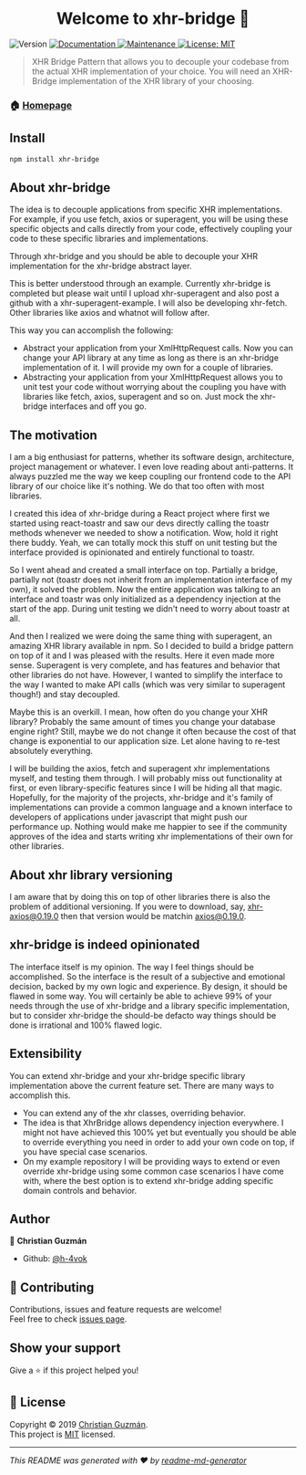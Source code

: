 <h1 align="center">Welcome to xhr-bridge 👋</h1>
<p>
  <img alt="Version" src="https://img.shields.io/badge/version-1.0.0-blue.svg?cacheSeconds=2592000" />
  <a href="https://github.com/h-4vok/xhr-bridge#readme">
    <img alt="Documentation" src="https://img.shields.io/badge/documentation-yes-brightgreen.svg" target="_blank" />
  </a>
  <a href="https://github.com/h-4vok/xhr-bridge/graphs/commit-activity">
    <img alt="Maintenance" src="https://img.shields.io/badge/Maintained%3F-yes-green.svg" target="_blank" />
  </a>
  <a href="https://github.com/h-4vok/xhr-bridge/blob/master/LICENSE">
    <img alt="License: MIT" src="https://img.shields.io/badge/License-MIT-yellow.svg" target="_blank" />
  </a>
</p>

> XHR Bridge Pattern that allows you to decouple your codebase from the actual XHR implementation of your choice. You will need an XHR-Bridge implementation of the XHR library of your choosing.

### 🏠 [Homepage](https://github.com/h-4vok/xhr-bridge#readme)

## Install

```sh
npm install xhr-bridge
```

## About xhr-bridge

The idea is to decouple applications from specific XHR implementations. For example, if you use fetch, axios or superagent, you will be using these specific objects and calls directly from your code, effectively coupling your code to these specific libraries and implementations.

Through xhr-bridge and you should be able to decouple your XHR implementation for the xhr-bridge abstract layer.

This is better understood through an example. Currently xhr-bridge is completed but please wait until I upload xhr-superagent and also post a github with a xhr-superagent-example. I will also be developing xhr-fetch. Other libraries like axios and whatnot will follow after.

This way you can accomplish the following:

- Abstract your application from your XmlHttpRequest calls. Now you can change your API library at any time as long as there is an xhr-bridge implementation of it. I will provide my own for a couple of libraries.
- Abstracting your application from your XmlHttpRequest allows you to unit test your code without worrying about the coupling you have with libraries like fetch, axios, superagent and so on. Just mock the xhr-bridge interfaces and off you go.

## The motivation

I am a big enthusiast for patterns, whether its software design, architecture, project management or whatever. I even love reading about anti-patterns. It always puzzled me the way we keep coupling our frontend code to the API library of our choice like it's nothing. We do that too often with most libraries.

I created this idea of xhr-bridge during a React project where first we started using react-toastr and saw our devs directly calling the toastr methods whenever we needed to show a notification. Wow, hold it right there buddy. Yeah, we can totally mock this stuff on unit testing but the interface provided is opinionated and entirely functional to toastr.

So I went ahead and created a small interface on top. Partially a bridge, partially not (toastr does not inherit from an implementation interface of my own), it solved the problem. Now the entire application was talking to an interface and toastr was only initialized as a dependency injection at the start of the app. During unit testing we didn't need to worry about toastr at all.

And then I realized we were doing the same thing with superagent, an amazing XHR library available in npm. So I decided to build a bridge pattern on top of it and I was pleased with the results. Here it even made more sense. Superagent is very complete, and has features and behavior that other libraries do not have. However, I wanted to simplify the interface to the way I wanted to make API calls (which was very similar to superagent though!) and stay decoupled.

Maybe this is an overkill. I mean, how often do you change your XHR library? Probably the same amount of times you change your database engine right? Still, maybe we do not change it often because the cost of that change is exponential to our application size. Let alone having to re-test absolutely everything.

I will be building the axios, fetch and superagent xhr implementations myself, and testing them through. I will probably miss out functionality at first, or even library-specific features since I will be hiding all that magic. Hopefully, for the majority of the projects, xhr-bridge and it's family of implementations can provide a common language and a known interface to developers of applications under javascript that might push our performance up. Nothing would make me happier to see if the community approves of the idea and starts writing xhr implementations of their own for other libraries.

## About xhr library versioning

I am aware that by doing this on top of other libraries there is also the problem of additional versioning. If you were to download, say, xhr-axios@0.19.0 then that version would be matchin axios@0.19.0.

## xhr-bridge is indeed opinionated

The interface itself is my opinion. The way I feel things should be accomplished. So the interface is the result of a subjective and emotional decision, backed by my own logic and experience. By design, it should be flawed in some way. You will certainly be able to achieve 99% of your needs through the use of xhr-bridge and a library specific implementation, but to consider xhr-bridge the should-be defacto way things should be done is irrational and 100% flawed logic.

## Extensibility

You can extend xhr-bridge and your xhr-bridge specific library implementation above the current feature set. There are many ways to accomplish this.

- You can extend any of the xhr classes, overriding behavior.
- The idea is that XhrBridge allows dependency injection everywhere. I might not have achieved this 100% yet but eventually you should be able to override everything you need in order to add your own code on top, if you have special case scenarios.
- On my example repository I will be providing ways to extend or even override xhr-bridge using some common case scenarios I have come with, where the best option is to extend xhr-bridge adding specific domain controls and behavior.

## Author

👤 **Christian Guzmán**

- Github: [@h-4vok](https://github.com/h-4vok)

## 🤝 Contributing

Contributions, issues and feature requests are welcome!<br />Feel free to check [issues page](https://github.com/h-4vok/xhr-bridge/issues).

## Show your support

Give a ⭐️ if this project helped you!

## 📝 License

Copyright © 2019 [Christian Guzmán](https://github.com/h-4vok).<br />
This project is [MIT](https://github.com/h-4vok/xhr-bridge/blob/master/LICENSE) licensed.

---

_This README was generated with ❤️ by [readme-md-generator](https://github.com/kefranabg/readme-md-generator)_
